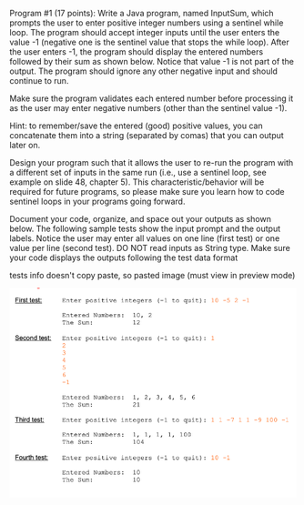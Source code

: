 Program #1 (17 points): Write a Java program, named InputSum, which prompts the user to enter positive integer numbers using a sentinel while loop. The program should accept integer inputs until the user enters the value -1 (negative one is the sentinel value that stops the while loop). After the user enters -1, the program should display the entered numbers followed by their sum as shown below. Notice that value -1 is not part of the output. The program should ignore any other negative input and should continue to run.

Make sure the program validates each entered number before processing it as the user may enter negative numbers (other than the sentinel value -1).

Hint: to remember/save the entered (good) positive values, you can concatenate them into a string (separated by comas) that you can output later on.

Design your program such that it allows the user to re-run the program with a different set of inputs in the same run (i.e., use a sentinel loop, see example on slide 48, chapter 5). This characteristic/behavior will be required for future programs, so please make sure you learn how to code sentinel loops in your programs going forward.

Document your code, organize, and space out your outputs as shown below. The following sample tests show the input prompt and the output labels. Notice the user may enter all values on one line (first test) or one value per line (second test). DO NOT read inputs as String type. Make sure your code displays the outputs following the test data format

tests info doesn't copy paste, so pasted image (must view in preview mode)

![Alt text](image.png)

